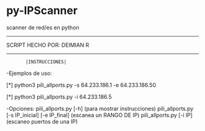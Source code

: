 # py-IPScanner
scanner de red/es en python



*************************************
SCRIPT HECHO POR: DEIMIAN R
*************************************

           |INSTRUCCIONES|
           
           
-Ejemplos de uso:

[*] python3 pili_allports.py -s 64.233.186.1 -e 64.233.186.50

[*] python3 pili_allports.py -i 64.233.186.5


-Opciones:
pili_allports.py [-h] (para mostrar instrucciones)
pili_allports.py [-s IP_inicial] [-e IP_final] (escanea un RANGO DE IP)
pili_allports.py [-i IP] (escaneo puertos de una IP)
